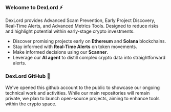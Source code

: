### Welcome to DexLord ⚡️

DexLord provides Advanced Scam Prevention, Early Project Discovery, Real-Time Alerts, and Advanced Metrics Tools. Designed to reduce risks and highlight potential within early-stage crypto investments.

- Discover promising projects early on **Ethereum** and **Solana** blockchains. 
- Stay informed with **Real-Time Alerts** on token movements.
- Make informed decisions using our **Scanner**.
- Leverage our **AI agent** to distill complex crypto data into straightforward alerts.

### DexLord GitHub 🌱

We've opened this github account to the public to showcase our ongoing technical work and activities. 
While our main repositories will remain private, we plan to launch open-source projects, aiming to enhance tools within the crypto space.
